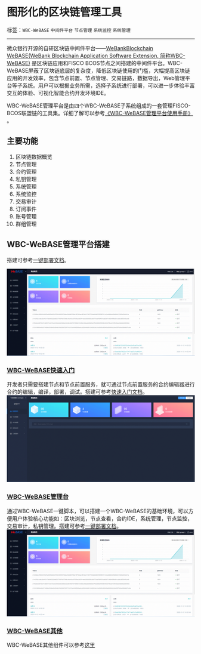 # 图形化的区块链管理工具

标签：``WBC-WeBASE`` ``中间件平台`` ``节点管理`` ``系统监控`` ``系统管理`` 

----
微众银行开源的自研区块链中间件平台——[WeBankBlockchain WeBASE(WeBank Blockchain Application Software Extension, 简称WBC-WeBASE)](https://webasedoc.readthedocs.io/zh_CN/latest/) 是区块链应用和FISCO BCOS节点之间搭建的中间件平台。WBC-WeBASE屏蔽了区块链底层的复杂度，降低区块链使用的门槛，大幅提高区块链应用的开发效率，包含节点前置、节点管理、交易链路，数据导出，Web管理平台等子系统。用户可以根据业务所需，选择子系统进行部署，可以进一步体验丰富交互的体验、可视化智能合约开发环境IDE。

WBC-WeBASE管理平台是由四个WBC-WeBASE子系统组成的一套管理FISCO-BCOS联盟链的工具集。详细了解可以参考[《WBC-WeBASE管理平台使用手册》](https://webasedoc.readthedocs.io/zh_CN/latest/) 。

## 主要功能

1. 区块链数据概览
2. 节点管理
3. 合约管理
4. 私钥管理
5. 系统管理
6. 系统监控
7. 交易审计
8. 订阅事件
9. 账号管理
10. 群组管理

## WBC-WeBASE管理平台搭建

搭建可参考[一键部署文档](https://webasedoc.readthedocs.io/zh_CN/latest/docs/WeBASE/install.html)。

![](../../images/webase/webase-web.png)

### [WBC-WeBASE快速入门](https://webasedoc.readthedocs.io/zh_CN/latest/docs/WeBASE-Install/developer.html)

开发者只需要搭建节点和节点前置服务，就可通过节点前置服务的合约编辑器进行合约的编辑，编译，部署，调试。搭建可参考[快速入门文档](https://webasedoc.readthedocs.io/zh_CN/latest/docs/WeBASE-Install/developer.html)。
![](../../images/webase/webase-front.png)


### [WBC-WeBASE管理台](https://webasedoc.readthedocs.io/zh_CN/latest/docs/WeBASE/install.html)

通过WBC-WeBASE一键脚本，可以搭建一个WBC-WeBASE的基础环境，可以方便用户体验核心功能如：区块浏览，节点查看，合约IDE，系统管理，节点监控，交易审计，私钥管理。搭建可参考[一键部署文档](https://webasedoc.readthedocs.io/zh_CN/latest/docs/WeBASE/install.html)。![](../../images/webase/webase-web.png)


### [WBC-WeBASE其他](https://webasedoc.readthedocs.io/zh_CN/latest)

WBC-WeBASE其他组件可以参考[这里](https://webasedoc.readthedocs.io/zh_CN/latest)

[build_chain_code]:https://github.com/FISCO-BCOS/FISCO-BCOS/blob/master/manual/build_chain.sh

